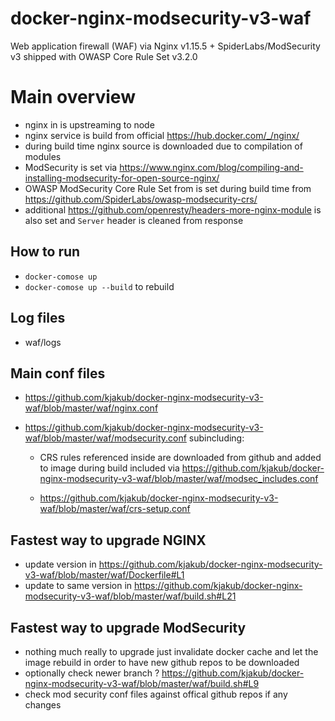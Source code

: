 # docker-nginx-modsecurity-v3-waf
Web application firewall (WAF) via Nginx v1.15.5 + SpiderLabs/ModSecurity v3 shipped with OWASP Core Rule Set v3.2.0

# Main overview
- nginx in is upstreaming to node
- nginx service is build from official https://hub.docker.com/_/nginx/
- during build time nginx source is downloaded due to compilation of modules
- ModSecurity is set via https://www.nginx.com/blog/compiling-and-installing-modsecurity-for-open-source-nginx/
- OWASP ModSecurity Core Rule Set from is set during build time from https://github.com/SpiderLabs/owasp-modsecurity-crs/
- additional https://github.com/openresty/headers-more-nginx-module is also set and ``Server`` header is cleaned from response

## How to run

- ```docker-comose up```
- ```docker-comose up --build``` to rebuild 

## Log files
- waf/logs

## Main conf files
- https://github.com/kjakub/docker-nginx-modsecurity-v3-waf/blob/master/waf/nginx.conf
- https://github.com/kjakub/docker-nginx-modsecurity-v3-waf/blob/master/waf/modsecurity.conf subincluding:

	- CRS rules referenced inside are downloaded from github and added to image during build included via https://github.com/kjakub/docker-nginx-modsecurity-v3-waf/blob/master/waf/modsec_includes.conf

	- https://github.com/kjakub/docker-nginx-modsecurity-v3-waf/blob/master/waf/crs-setup.conf


 

## Fastest way to upgrade NGINX
- update version in https://github.com/kjakub/docker-nginx-modsecurity-v3-waf/blob/master/waf/Dockerfile#L1
- update to same version in https://github.com/kjakub/docker-nginx-modsecurity-v3-waf/blob/master/waf/build.sh#L21

## Fastest way to upgrade ModSecurity

- nothing much really to upgrade just invalidate docker cache and let the image rebuild in order to have new github repos to be downloaded
- optionally check newer branch ? https://github.com/kjakub/docker-nginx-modsecurity-v3-waf/blob/master/waf/build.sh#L9 
- check mod security conf files against offical github repos if any changes
